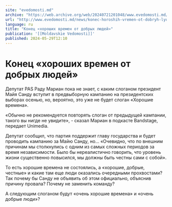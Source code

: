 ```yaml
---
site: "evedomosti.md"
archive: "https://web.archive.org/web/20240721201048/www.evedomosti.md/news/konec-horoshih-vremen-ot-dobryh-lyudej"
url: "http://www.evedomosti.md/news/konec-horoshih-vremen-ot-dobryh-lyudej"
language: ru
title: "Конец «хороших времен от добрых людей»"
publication: '[[Moldavskie Vedomosti]]'
published: 2024-05-29T12:10
---
```


# Конец «хороших времен от добрых людей»

Депутат PAS Раду Мариан пока не знает, с каким слоганом президент Майя Санду вступит в предвыборную кампанию на президентских выборах осенью, но, вероятно, это уже не будет слоган «Хорошие времена».

«Обычно не рекомендуется повторять слоган от предыдущей кампании, такого вы нигде не увидите», - сказал Мариан в подкасте Bandstage, передает Unimedia.

Депутат сообщил, что партия поддержит главу государства и будет проводить кампанию за Майю Санду, но… «Очевидно, что по внешним причинам мы столкнулись с одним из самых сложных периодов за время независимости. Было бы нереалистично говорить, что уровень жизни существенно повысился, мы должны быть честны сами с собой».

То есть хорошие времена не состоялись, а «хорошие, добрые, честные» и какие там еще люди оказались очередными прохвостами? Так почему бы Санду не объявить об этом официально, объяснив причину провала? Почему не заменить команду?

А следующим слоганом будут «очень хорошие времена» и «очень добрые люди»?